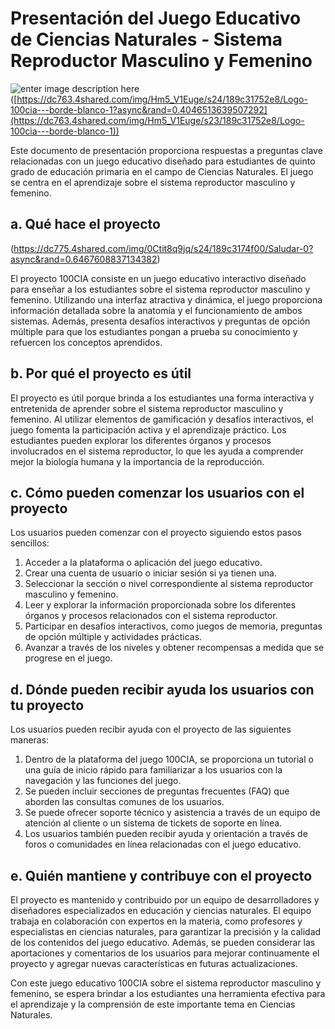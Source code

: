 # Presentación del Juego Educativo de Ciencias Naturales - Sistema Reproductor Masculino y Femenino
![enter image description here](https://dc763.4shared.com/img/Hm5_V1Euge/s24/189c31752e8/Logo-100cia---borde-blanco-1?async&rand=0.4046513639507292)
([https://dc763.4shared.com/img/Hm5_V1Euge/s24/189c31752e8/Logo-100cia---borde-blanco-1?async&rand=0.4046513639507292](https://dc763.4shared.com/img/Hm5_V1Euge/s23/189c31752e8/Logo-100cia---borde-blanco-1))



Este documento de presentación proporciona respuestas a preguntas clave relacionadas con un juego educativo diseñado para estudiantes de quinto grado de educación primaria en el campo de Ciencias Naturales. El juego se centra en el aprendizaje sobre el sistema reproductor masculino y femenino. 


## a. Qué hace el proyecto
(https://dc775.4shared.com/img/0Ctit8q9jq/s24/189c3174f00/Saludar-0?async&rand=0.6467608837134382)

El proyecto 100CIA consiste en un juego educativo interactivo diseñado para enseñar a los estudiantes sobre el sistema reproductor masculino y femenino. Utilizando una interfaz atractiva y dinámica, el juego proporciona información detallada sobre la anatomía y el funcionamiento de ambos sistemas. Además, presenta desafíos interactivos y preguntas de opción múltiple para que los estudiantes pongan a prueba su conocimiento y refuercen los conceptos aprendidos.

## b. Por qué el proyecto es útil

El proyecto es útil porque brinda a los estudiantes una forma interactiva y entretenida de aprender sobre el sistema reproductor masculino y femenino. Al utilizar elementos de gamificación y desafíos interactivos, el juego fomenta la participación activa y el aprendizaje práctico. Los estudiantes pueden explorar los diferentes órganos y procesos involucrados en el sistema reproductor, lo que les ayuda a comprender mejor la biología humana y la importancia de la reproducción.

## c. Cómo pueden comenzar los usuarios con el proyecto

Los usuarios pueden comenzar con el proyecto siguiendo estos pasos sencillos:

1. Acceder a la plataforma o aplicación del juego educativo.
2. Crear una cuenta de usuario o iniciar sesión si ya tienen una.
3. Seleccionar la sección o nivel correspondiente al sistema reproductor masculino y femenino.
4. Leer y explorar la información proporcionada sobre los diferentes órganos y procesos relacionados con el sistema reproductor.
5. Participar en desafíos interactivos, como juegos de memoria, preguntas de opción múltiple y actividades prácticas.
6. Avanzar a través de los niveles y obtener recompensas a medida que se progrese en el juego.

## d. Dónde pueden recibir ayuda los usuarios con tu proyecto

Los usuarios pueden recibir ayuda con el proyecto de las siguientes maneras:

1. Dentro de la plataforma del juego 100CIA, se proporciona un tutorial o una guía de inicio rápido para familiarizar a los usuarios con la navegación y las funciones del juego.
2. Se pueden incluir secciones de preguntas frecuentes (FAQ) que aborden las consultas comunes de los usuarios.
3. Se puede ofrecer soporte técnico y asistencia a través de un equipo de atención al cliente o un sistema de tickets de soporte en línea.
4. Los usuarios también pueden recibir ayuda y orientación a través de foros o comunidades en línea relacionadas con el juego educativo.

## e. Quién mantiene y contribuye con el proyecto

El proyecto es mantenido y contribuido por un equipo de desarrolladores y diseñadores especializados en educación y ciencias naturales. El equipo trabaja en colaboración con expertos en la materia, como profesores y especialistas en ciencias naturales, para garantizar la precisión y la calidad de los contenidos del juego educativo. Además, se pueden considerar las aportaciones y comentarios de los usuarios para mejorar continuamente el proyecto y agregar nuevas características en futuras actualizaciones.

Con este juego educativo 100CIA sobre el sistema reproductor masculino y femenino, se espera brindar a los estudiantes una herramienta efectiva para el aprendizaje y la comprensión de este importante tema en Ciencias Naturales.
